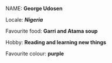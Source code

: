 NAME: **George Udosen**

Locale: _**Nigeria**_

Favourite food: __Garri and Atama soup__

Hobby: __Reading and learning new things__

Favourite colour: __purple__
